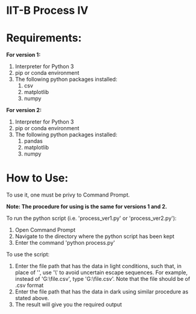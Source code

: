 # IIT-B Process IV

# Requirements:

**For version 1:**

1. Interpreter for Python 3
2. pip or conda environment
3. The following python packages installed:
    1. csv
    2. matplotlib
    3. numpy

**For version 2:**

1. Interpreter for Python 3
2. pip or conda environment
3. The following python packages installed:
    1. pandas
    2. matplotlib
    3. numpy

# How to Use:

To use it, one must be privy to Command Prompt.

**Note: The procedure for using is the same for versions 1 and 2.**

To run the python script (i.e. 'process_ver1.py' or 'process_ver2.py'):
1. Open Command Prompt
2. Navigate to the directory where the python script has been kept
3. Enter the command 'python process.py'

To use the script:
1. Enter the file path that has the data in light conditions, such that, in place of '\', use '\\' to avoid uncertain escape sequences. For example, instead of 'G:\file.csv', type 'G:\\file.csv'. Note that the file should be of .csv format
2. Enter the file path that has the data in dark using similar procedure as stated above.
3. The result will give you the required output